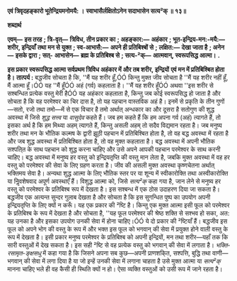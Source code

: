 **एवं त्रिवृदहङ्कारो भूतेन्द्रियमनोमयै: ।** **स्वाभासैर्लक्षितोऽनेन सदाभासेन सत्य²क् ॥ १३॥** 

**शब्दार्थ** 

**एवम्—** **इस तरह** **; त्रि-वृत्—** **त्रिविध, तीन प्रकार का** **; अहङ्कार:—** **अहंकार** **; भूत-इन्द्रिय-मन:-मयै:—** **शरीर, इन्द्रियाँ** **तथा मन से युक्त** **; स्व-आभासै:—** **अपने ही प्रतिबिश्बों से** **; लक्षित:—** **देखा जाता है** **; अनेन—** **इसके द्वारा** **; सत्-** **आभासेन—** **ब्रह्म के प्रतिबिश्ब से** **; सत्य-²क्—** **आत्मवान्, स्वरूपसिद्ध आत्मा।** **.** 

**इस प्रकार स्वरूपसिद्ध आत्मा सर्वप्रथम त्रिविध अहंकार में और तब शरीर, इन्द्रियों** **एवं मन में प्रतिबिश्बित होता है।** **तात्पर्य :** बद्धजीव सोचता है कि, ''मैं यह शरीर हूँ,ÓÓ किन्तु मुक्त जीव सोचता है ''मैं यह शरीर नहीं हूँ, मैं आत्मा हूँ।ÓÓ यह ''मैं हूँÓÓ अहं (गर्व) कहलाता है। ''मैं यह शरीर हूँÓÓ अथवा ''इस शरीर से सश्बन्धित प्रत्येक वस्तु मेरी हैÓÓ यह अहंकार कहलाता है, किन्तु जब कोई स्वरूपसिद्ध हो जाता है और सोचता है कि वह परमेश्वर का चिर दास है, तो यह पहचान वास्तविक अहं है। इनमें से प्रकृति के तीन गुणों—सतो, रजो तथा तमो—में से एक विचार है तमो अर्थात् अन्धकार का और दूसरा है सतोगुण की शुद्ध अवस्था में जिसे *शुद्ध सत्त्व* या *वासुदेव* कहते हैं। जब हम कहते हैं कि हम अपना गर्व (अहं) त्यागते हैं, तो इसका अर्थ है कि हम मिथ्या अहम् त्यागते हैं, किन्तु असली अहम् तो सदैव विद्यमान रहता है। जब मनुष्य शरीर तथा मन के भौतिक कल्मष के द्वारी झूठी पहचान में प्रतिबिश्बित होता है, तो वह बद्ध अवस्था में रहता है और जब शुद्ध अवस्था में प्रतिबिश्बित होता है, तो वह मुक्त कहलाता है। बद्ध अवस्था में अपनी भौतिक सश्पति्त के साथ पहचान को शुद्ध करना चाहिए और उसे अपने आपकी पहचान परमेश्वर के साथ करनी चाहिए। बद्ध अवस्था में मनुष्य हर वस्तु को इन्द्रियतृप्ति की वस्तु मान लेता है, जबकि मुक्त अवस्था में वह हर वस्तु को परमेश्वर की सेवा के लिए ग्रहण करता है। जीव की असली मुक्त अवस्था कृष्णचेतना अर्थात् भक्तिमय सेवा है। अन्यथा शुद्ध आत्मा के लिए भौतिक स्तर पर या शून्य में स्वीकारोक्ति तथा अस्वीकारोक्ति या निॢवशेषवाद अपूर्ण अवस्थाएँ हैं। विशुद्ध आत्मा को, जिसे *सत्य²क्* कहा गया है, जान लेने से मनुष्य हर वस्तु को परमेश्वर के प्रतिबिश्ब रूप में देखता है। इस सश्बन्ध में एक ठोस उदाहरण दिया जा सकता है। बद्धजीव एक अत्यन्त सुन्दर गुलाब देखता है और सोचता है कि इस सुगन्धित पुष्प का उपयोग अपनी इन्द्रियतृप्ति के लिए क्यों न करूँ। यह एक प्रकार की ²ष्टि है। किन्तु एक मुक्त आत्मा इसी फूल को परमेश्वर के प्रतिबिश्ब के रूप में देखता है और सोचता है, ''यह फूल परमेश्वर की श्रेष्ठ शक्ति से सश्भव हो सका, अत: यह उनका है और इसका उपयोग उनकी सेवा में होना चाहिए।ÓÓ ये दो प्रकार की ²ष्टियाँ हैं। बद्धजीव इस फूल को अपने भोग की वस्तु के रूप में और भक्त इस फूल को भगवान् की सेवा में प्रयुक्त होने वाली वस्तु के रूप में देखता है। इसी प्रकार मनुष्य परमेश्वर के प्रतिबिश्ब को अपनी इन्द्रियों, मन तथा शरीर—यहाँ तक कि सारी वस्तुओं में देख सकता है। इस सही ²ष्टि से वह प्रत्येक वस्तु को भगवान् की सेवा में लगाता है। *भक्ति-रसामृत-ङ्क्षसधु* में कहा गया है कि जिसने अपना सब कुछ—अपनी प्राणशकि्त, सश्पत्ति, बुद्धि तथा वाणी—भगवान् की सेवा में लगा दिया है या जो इन्हें उनकी सेवा में लगाना चाहता है उसे मुक्त आत्मा या *सत्य²क्* मानना चाहिए भले ही वह कैसी ही स्थिति क्यों न हो। ऐसा व्यक्ति वस्तुओं को उसी रूप में जाने रहता है।  